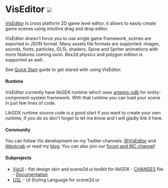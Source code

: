VisEditor [![](http://kotcrab.com:8080/buildStatus/icon?job=viseditor-edge)](http://kotcrab.com:8080/job/viseditor-edge/)
=========

[VisEditor](http://vis.kotcrab.com/) is cross platform 2D game level editor, it allows to easily create game scenes using intuitive drag and drop editor. 

VisEditor doesn't force you to use single game framework, scenes are exported in JSON format. Many assets file formats are supported: images, sounds, fonts, particles, GLSL shaders, Spine and Spriter animations with more features coming soon. Box2d physics and polygon edition is supported as well.

See [Quick Start](https://github.com/kotcrab/VisEditor/wiki/Quick-Start) guide to get stared with using VisEditor.

#### Runtime
VisEditor currently have libGDX runtime which uses [artemis-odb](https://github.com/junkdog/artemis-odb) for entity-component-system framework. With that runtime you can load your scene in just few lines of code.

LibGDX runtime source code is a good start if you want to create your own runtime, if you do so don't forget to let me know and I will gladly link it here.

#### Community
You can follow Vis development on my Twitter channels: [@VisEditor](https://twitter.com/VisEditor) and [@kotcrab](https://twitter.com/kotcrab) or read my [blog](http://kotcrab.com/).
You can also join our [forum and IRC channel](https://github.com/kotcrab/VisEditor/wiki/IRC-Channel-and-Forum)!

#### Subprojects
* [VisUI](https://github.com/kotcrab/VisEditor/wiki/VisUI) - flat design skin and scene2d.ui toolkit for libGDX - [CHANGES](https://github.com/kotcrab/VisEditor/blob/master/UI/CHANGES.md) file - [Documentation](https://github.com/kotcrab/VisEditor/wiki/VisUI)  
* [USL](https://github.com/kotcrab/VisEditor/wiki/USL) - UI Styling Language for scene2d.ui
